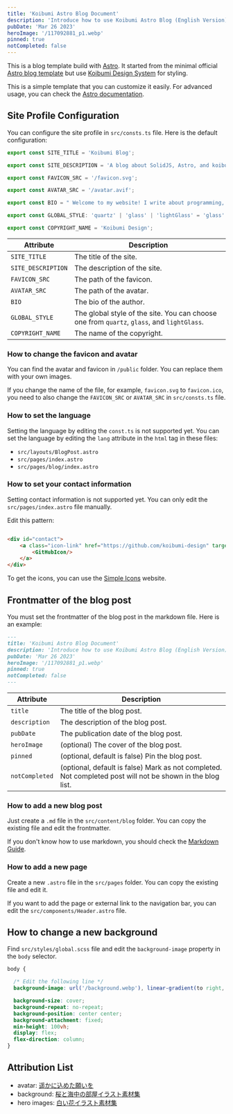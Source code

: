 ```yaml
---
title: 'Koibumi Astro Blog Document'
description: 'Introduce how to use Koibumi Astro Blog (English Version)'
pubDate: 'Mar 26 2023'
heroImage: '/117092881_p1.webp'
pinned: true
notCompleted: false
---
```


This is a blog template build with [Astro](https://astro.build). It started from the minimal
official [Astro blog template](https://astro.build/themes/details/blog/) but
use [Koibumi Design System](https://solid.koibumi.art) for styling.

This is a simple template that you can customize it easily. For advanced usage, you can check
the [Astro documentation](https://docs.astro.build).

## Site Profile Configuration

You can configure the site profile in `src/consts.ts` file. Here is the default configuration:

```ts
export const SITE_TITLE = 'Koibumi Blog';

export const SITE_DESCRIPTION = 'A blog about SolidJS, Astro, and koibumi design.';

export const FAVICON_SRC = '/favicon.svg';

export const AVATAR_SRC = '/avatar.avif';

export const BIO = " Welcome to my website! I write about programming, technology, and other things that interest me."

export const GLOBAL_STYLE: 'quartz' | 'glass' | 'lightGlass' = 'glass'

export const COPYRIGHT_NAME = 'Koibumi Design';
```

| Attribute          | Description                                                                                |
|--------------------|--------------------------------------------------------------------------------------------|
| `SITE_TITLE`       | The title of the site.                                                                     |
| `SITE_DESCRIPTION` | The description of the site.                                                               |
| `FAVICON_SRC`      | The path of the favicon.                                                                   |
| `AVATAR_SRC`       | The path of the avatar.                                                                    |
| `BIO`              | The bio of the author.                                                                     |
| `GLOBAL_STYLE`     | The global style of the site. You can choose one from `quartz`, `glass`, and `lightGlass`. |
| `COPYRIGHT_NAME`   | The name of the copyright.                                                                 |

### How to change the favicon and avatar

You can find the avatar and favicon in `/public` folder. You can replace them with your own images.

If you change the name of the file, for example, `favicon.svg` to `favicon.ico`, you need to also change
the `FAVICON_SRC` or `AVATAR_SRC` in `src/consts.ts` file.

### How to set the language

Setting the language by editing the `const.ts` is not supported yet. You can set the language by editing the `lang`
attribute in the `html` tag in these files:

- `src/layouts/BlogPost.astro`
- `src/pages/index.astro`
- `src/pages/blog/index.astro`

### How to set your contact information

Setting contact information is not supported yet. You can only edit the `src/pages/index.astro` file manually.

Edit this pattern:

```html

<div id="contact">
    <a class="icon-link" href="https://github.com/koibumi-design" target="_blank" aria-label="GitHub">
        <GitHubIcon/>
    </a>
</div>
```

To get the icons, you can use the [Simple Icons](https://simpleicons.org) website.

## Frontmatter of the blog post

You must set the frontmatter of the blog post in the markdown file. Here is an example:

```md
---
title: 'Koibumi Astro Blog Document'
description: 'Introduce how to use Koibumi Astro Blog (English Version)'
pubDate: 'Mar 26 2023'
heroImage: '/117092881_p1.webp'
pinned: true
notCompleted: false
---
```

| Attribute      | Description                                                                                                |
|----------------|------------------------------------------------------------------------------------------------------------|
| `title`        | The title of the blog post.                                                                                |
| `description`  | The description of the blog post.                                                                          |
| `pubDate`      | The publication date of the blog post.                                                                     |
| `heroImage`    | (optional) The cover of the blog post.                                                                     |
| `pinned`       | (optional, default is false) Pin the blog post.                                                            |
| `notCompleted` | (optional, default is false) Mark as not completed. Not completed post will not be shown in the blog list. |

### How to add a new blog post

Just create a `.md` file in the `src/content/blog` folder. You can copy the existing file and edit the frontmatter.

If you don't know how to use markdown, you should check
the [Markdown Guide](https://www.markdownguide.org/basic-syntax/).

### How to add a new page

Create a new `.astro` file in the `src/pages` folder. You can copy the existing file and edit it.

If you want to add the page or external link to the navigation bar, you can edit the `src/components/Header.astro` file.

## How to change a new background

Find `src/styles/global.scss` file and edit the `background-image` property in the `body` selector.

```scss
body {

  /* Edit the following line */
  background-image: url('/background.webp'), linear-gradient(to right, #ffcdb9, #FFC0CB);

  background-size: cover;
  background-repeat: no-repeat;
  background-position: center center;
  background-attachment: fixed;
  min-height: 100vh;
  display: flex;
  flex-direction: column;
}
```

## Attribution List

- avatar: [遥かに込めた願いを](https://www.chichi-pui.com/posts/09ed6832-e2eb-4e80-b107-a93d0e55fd33/)
- background: [桜と海中の部屋イラスト素材集](https://www.pixiv.net/artworks/116840824)
- hero images: [白い花イラスト素材集](https://www.pixiv.net/artworks/117092881)